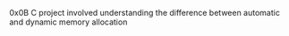 0x0B C project involved understanding the difference between automatic and dynamic memory allocation
